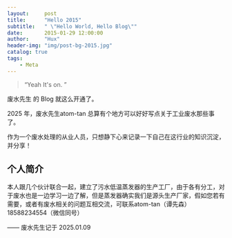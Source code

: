 ```yaml
---
layout:     post
title:      "Hello 2015"
subtitle:   " \"Hello World, Hello Blog\""
date:       2015-01-29 12:00:00
author:     "Hux"
header-img: "img/post-bg-2015.jpg"
catalog: true
tags:
    - Meta
---
```


> “Yeah It's on. ”


废水先生 的 Blog 就这么开通了。

2025 年，废水先生atom-tan 总算有个地方可以好好写点关于工业废水那些事了。


作为一个废水处理的从业人员，只想静下心来记录一下自己在这行业的知识沉淀，并分享！


<p id = "build"></p>


## 个人简介

本人跟几个伙计联合一起，建立了污水低温蒸发器的生产工厂，由于各有分工，对于废水也是一边学习一边了解，但是蒸发器确实我们是源头生产厂家，假如您若有需要，或者有废水相关的问题互相交流，可联系atom-tan（谭先森）18588234554（微信同号）

—— 废水先生记于 2025.01.09
